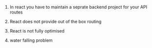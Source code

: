 1) In react you have to maintain a seprate backend  project for your API routes

2) React does not provide out of the box routing

3) React is not fully optimised

4) water falling problem
